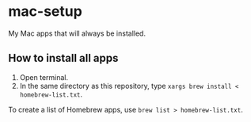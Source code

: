 # mac-setup
My Mac apps that will always be installed.

## How to install all apps
1. Open terminal.
2. In the same directory as this repository, type `xargs brew install < homebrew-list.txt`.

To create a list of Homebrew apps, use `brew list > homebrew-list.txt`.
